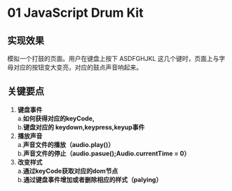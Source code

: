 # 01 JavaScript Drum Kit

## 实现效果

模拟一个打鼓的页面。用户在键盘上按下 ASDFGHJKL 这几个键时，页面上与字母对应的按钮变大变亮，对应的鼓点声音响起来。

## 关键要点

1. **键盘事件**  
   a.**如何获得对应的keyCode,**  
   b.**键盘对应的 keydown,keypress,keyup事件**  
2. **播放声音**  
   a.**声音文件的播放（audio.play()）**  
   b.**声音文件的停止（audio.pasue();Audio.currentTime = 0）**  
3. **改变样式**  
   a.**通过keyCode获取对应的dom节点**  
   b.**通过键盘事件增加或者删除相应的样式（palying）**  
